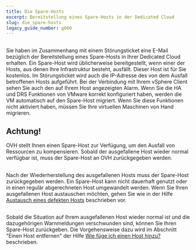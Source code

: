 ```yaml
---
title: Die Spare-Hosts
excerpt: Bereitstellung eines Spare-Hosts in der Dedicated Cloud
slug: die_spare-hosts
legacy_guide_number: g860
---
```



## 
Sie haben im Zusammenhang mit einem Störungsticket eine E-Mail bezüglich der Bereitstellung eines Spare-Hosts in Ihrer Dedicated Cloud erhalten.
Ein Spare-Host wird üblicherweise bereitgestellt, wenn einer der Hosts, aus denen Ihre Infrastruktur besteht, ausfällt. Dieser Host ist für Sie kostenlos. Im Störungsticket wird auch die IP-Adresse des von dem Ausfall betroffenen Hosts aufgeführt.
Bei der Verbindung mit Ihrem vSphere Client sehen Sie auch den auf Ihrem Host angezeigten Alarm.
Wenn Sie die HA und DRS Funktionen von VMware korrekt konfiguriert haben, werden die VM automatisch auf den Spare-Host migriert.
Wenn Sie diese Funktionen nicht aktiviert haben, müssen Sie Ihre virtuellen Maschinen von Hand migrieren.


## 

## Achtung!
OVH stellt Ihnen einen Spare-Host zur Verfügung, um den Ausfall von Ressourcen zu kompensieren. Sobald der ausgefallene Host wieder normal verfügbar ist, muss der Spare-Host an OVH zurückgegeben werden.


## 
Nach der Wiederherstellung des ausgefallenen Hosts muss der Spare-Host zurückgegeben werden. Ein Spare-Host kann nicht dauerhaft genutzt oder in einen regulär abgerechneten Host umgewandelt werden. Wenn Sie Ihren ausgefallenen Host austauschen möchten, gehen Sie wie in der Hilfe [Austausch eines defekten Hosts]({legacy}861) beschrieben vor.


## 
Sobald die Situation auf Ihrem ausgefallenen Host wieder normal ist und die dazugehörigen Warnmeldungen verschwunden sind, können Sie Ihren Spare-Host zurückgeben. Die Vorgehensweise dazu wird im Abschnitt "Einen Host entfernen" der Hilfe [Wie füge ich einen Host hinzu?]({legacy}605) beschrieben.

